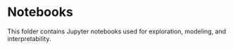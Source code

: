 # Notebooks

This folder contains Jupyter notebooks used for exploration, modeling, and interpretability.

